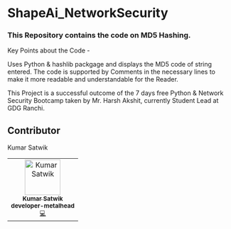 # ShapeAi_NetworkSecurity
### This Repository contains the code on MD5 Hashing.


Key Points about the Code -

Uses Python & hashlib packgage and displays the MD5 code of string entered.
The code is supported by Comments in the necessary lines to make it more readable and understandable for the Reader.

This Project is a successful outcome of the 7 days free Python & Network Security Bootcamp taken by Mr. Harsh Akshit, currently Student Lead at GDG Ranchi.


## Contributor

Kumar Satwik

<!-- ALL-CONTRIBUTORS-LIST:START - Do not remove or modify this section -->

<table>
<tr>
    <td align="center"><a href="https://linktr.ee/Kumar_Satwik"><img src="https://1.bp.blogspot.com/-pUANkEzBB7Q/YPFzwOyZI4I/AAAAAAAADkE/5hmVFXc3YoIgNPHh-mOZ9COagY3WE8c6wCLcBGAsYHQ/s0/Profile%2Bpic.png" width="80px;" alt="Kumar Satwik"/><br /><sub><b>Kumar Satwik</b></a><br /><sub><b>developer-metalhead</b><br /><a href="https://github.com/developer-metalhead" title="Code">💻</a> <a href="#ideas-ksatwik" title="Programming"</a></td>
    </tr>
</table>
